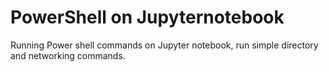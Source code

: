 # PowerShell on Jupyternotebook
Running Power  shell commands on Jupyter notebook, run simple directory and networking commands.
